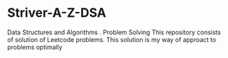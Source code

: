 # Striver-A-Z-DSA
Data Structures and Algorithms . Problem Solving
This repository consists of solution of Leetcode problems.
This solution is my way of approact to problems optimally
